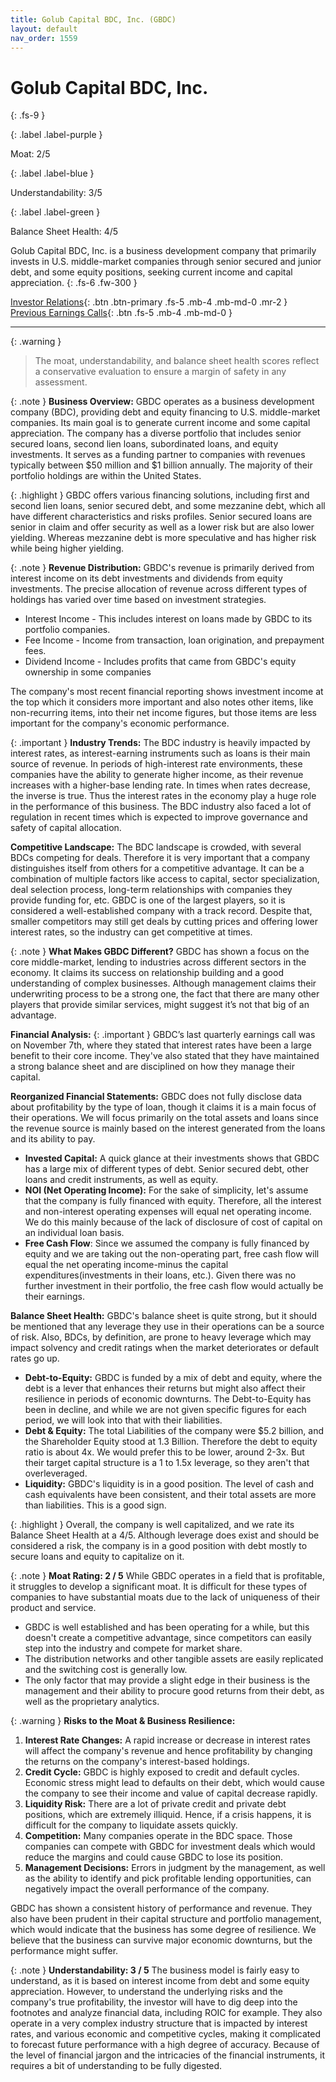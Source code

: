 ```yaml
---
title: Golub Capital BDC, Inc. (GBDC)
layout: default
nav_order: 1559
---
```


# Golub Capital BDC, Inc.
{: .fs-9 }

{: .label .label-purple }

Moat: 2/5

{: .label .label-blue }

Understandability: 3/5

{: .label .label-green }

Balance Sheet Health: 4/5

Golub Capital BDC, Inc. is a business development company that primarily invests in U.S. middle-market companies through senior secured and junior debt, and some equity positions, seeking current income and capital appreciation.
{: .fs-6 .fw-300 }

[Investor Relations](https://www.google.com/search?q=GBDC+investor+relations){: .btn .btn-primary .fs-5 .mb-4 .mb-md-0 .mr-2 }
[Previous Earnings Calls](https://discountingcashflows.com/company/GBDC/transcripts/){: .btn .fs-5 .mb-4 .mb-md-0 }

---

{: .warning }
>The moat, understandability, and balance sheet health scores reflect a conservative evaluation to ensure a margin of safety in any assessment.



{: .note }
**Business Overview:**
GBDC operates as a business development company (BDC), providing debt and equity financing to U.S. middle-market companies. Its main goal is to generate current income and some capital appreciation. The company has a diverse portfolio that includes senior secured loans, second lien loans, subordinated loans, and equity investments.  It serves as a funding partner to companies with revenues typically between $50 million and $1 billion annually. The majority of their portfolio holdings are within the United States.

{: .highlight }
GBDC offers various financing solutions, including first and second lien loans, senior secured debt, and some mezzanine debt, which all have different characteristics and risks profiles. Senior secured loans are senior in claim and offer security as well as a lower risk but are also lower yielding. Whereas mezzanine debt is more speculative and has higher risk while being higher yielding.

{: .note }
**Revenue Distribution:**
GBDC's revenue is primarily derived from interest income on its debt investments and dividends from equity investments. The precise allocation of revenue across different types of holdings has varied over time based on investment strategies.
*   Interest Income - This includes interest on loans made by GBDC to its portfolio companies.
*   Fee Income - Income from transaction, loan origination, and prepayment fees.
*   Dividend Income - Includes profits that came from GBDC's equity ownership in some companies

The company's most recent financial reporting shows investment income at the top which it considers more important and also notes other items, like non-recurring items, into their net income figures, but those items are less important for the company's economic performance.

{: .important }
**Industry Trends:**
The BDC industry is heavily impacted by interest rates, as interest-earning instruments such as loans is their main source of revenue. In periods of high-interest rate environments, these companies have the ability to generate higher income, as their revenue increases with a higher-base lending rate. In times when rates decrease, the inverse is true. Thus the interest rates in the economy play a huge role in the performance of this business. The BDC industry also faced a lot of regulation in recent times which is expected to improve governance and safety of capital allocation.

**Competitive Landscape:**
The BDC landscape is crowded, with several BDCs competing for deals. Therefore it is very important that a company distinguishes itself from others for a competitive advantage. It can be a combination of multiple factors like access to capital, sector specialization, deal selection process, long-term relationships with companies they provide funding for, etc. GBDC is one of the largest players, so it is considered a well-established company with a track record. Despite that, smaller competitors may still get deals by cutting prices and offering lower interest rates, so the industry can get competitive at times.

{: .note }
**What Makes GBDC Different?**
GBDC has shown a focus on the core middle-market, lending to industries across different sectors in the economy. It claims its success on relationship building and a good understanding of complex businesses. Although management claims their underwriting process to be a strong one, the fact that there are many other players that provide similar services, might suggest it’s not that big of an advantage.

**Financial Analysis:**
{: .important }
GBDC’s last quarterly earnings call was on November 7th, where they stated that interest rates have been a large benefit to their core income. They've also stated that they have maintained a strong balance sheet and are disciplined on how they manage their capital.

**Reorganized Financial Statements:**
GBDC does not fully disclose data about profitability by the type of loan, though it claims it is a main focus of their operations. We will focus primarily on the total assets and loans since the revenue source is mainly based on the interest generated from the loans and its ability to pay.
-   **Invested Capital:** A quick glance at their investments shows that GBDC has a large mix of different types of debt. Senior secured debt, other loans and credit instruments, as well as equity.
-   **NOI (Net Operating Income):** For the sake of simplicity, let's assume that the company is fully financed with equity. Therefore, all the interest and non-interest operating expenses will equal net operating income. We do this mainly because of the lack of disclosure of cost of capital on an individual loan basis.
-   **Free Cash Flow**: Since we assumed the company is fully financed by equity and we are taking out the non-operating part, free cash flow will equal the net operating income-minus the capital expenditures(investments in their loans, etc.). Given there was no further investment in their portfolio, the free cash flow would actually be their earnings.

**Balance Sheet Health:**
GBDC's balance sheet is quite strong, but it should be mentioned that any leverage they use in their operations can be a source of risk. Also, BDCs, by definition, are prone to heavy leverage which may impact solvency and credit ratings when the market deteriorates or default rates go up.
-   **Debt-to-Equity:** GBDC is funded by a mix of debt and equity, where the debt is a lever that enhances their returns but might also affect their resilience in periods of economic downturns. The Debt-to-Equity has been in decline, and while we are not given specific figures for each period, we will look into that with their liabilities.
-   **Debt & Equity:** The total Liabilities of the company were $5.2 billion, and the Shareholder Equity stood at 1.3 Billion. Therefore the debt to equity ratio is about 4x. We would prefer this to be lower, around 2-3x. But their target capital structure is a 1 to 1.5x leverage, so they aren't that overleveraged.
-   **Liquidity:** GBDC's liquidity is in a good position. The level of cash and cash equivalents have been consistent, and their total assets are more than liabilities. This is a good sign.

{: .highlight }
Overall, the company is well capitalized, and we rate its Balance Sheet Health at a 4/5. Although leverage does exist and should be considered a risk, the company is in a good position with debt mostly to secure loans and equity to capitalize on it.

{: .note }
**Moat Rating: 2 / 5**
While GBDC operates in a field that is profitable, it struggles to develop a significant moat. It is difficult for these types of companies to have substantial moats due to the lack of uniqueness of their product and service.
-   GBDC is well established and has been operating for a while, but this doesn't create a competitive advantage, since competitors can easily step into the industry and compete for market share.
-   The distribution networks and other tangible assets are easily replicated and the switching cost is generally low.
-   The only factor that may provide a slight edge in their business is the management and their ability to procure good returns from their debt, as well as the proprietary analytics.

{: .warning }
**Risks to the Moat & Business Resilience:**
1.  **Interest Rate Changes:** A rapid increase or decrease in interest rates will affect the company's revenue and hence profitability by changing the returns on the company's interest-based holdings.
2.  **Credit Cycle:** GBDC is highly exposed to credit and default cycles. Economic stress might lead to defaults on their debt, which would cause the company to see their income and value of capital decrease rapidly. 
3.  **Liquidity Risk:** There are a lot of private credit and private debt positions, which are extremely illiquid. Hence, if a crisis happens, it is difficult for the company to liquidate assets quickly.
4.  **Competition:** Many companies operate in the BDC space. Those companies can compete with GBDC for investment deals which would reduce the margins and could cause GBDC to lose its position.
5.  **Management Decisions:** Errors in judgment by the management, as well as the ability to identify and pick profitable lending opportunities, can negatively impact the overall performance of the company. 

GBDC has shown a consistent history of performance and revenue. They also have been prudent in their capital structure and portfolio management, which would indicate that the business has some degree of resilience. We believe that the business can survive major economic downturns, but the performance might suffer.

{: .note }
**Understandability: 3 / 5**
The business model is fairly easy to understand, as it is based on interest income from debt and some equity appreciation. However, to understand the underlying risks and the company's true profitability, the investor will have to dig deep into the footnotes and analyze financial data, including ROIC for example. They also operate in a very complex industry structure that is impacted by interest rates, and various economic and competitive cycles, making it complicated to forecast future performance with a high degree of accuracy. Because of the level of financial jargon and the intricacies of the financial instruments, it requires a bit of understanding to be fully digested.
